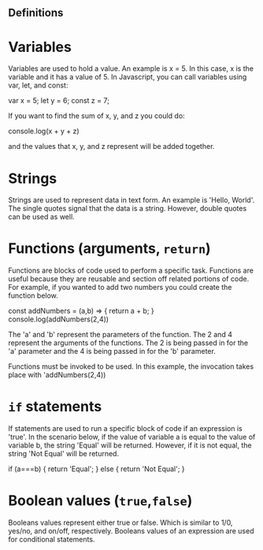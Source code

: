 ## Definitions

# Variables

Variables are used to hold a value. An example is x = 5. In this case, x is the variable and it has a value of 5. In Javascript, you can call variables using var, let, and const:

var x = 5;
let y = 6;
const z = 7;

If you want to find the sum of x, y, and z you could do:

console.log(x + y + z)

and the values that x, y, and z represent will be added together.

# Strings

Strings are used to represent data in text form. An example is 'Hello, World'. The single quotes signal that the data is a string. However, double quotes can be used as well.

# Functions (arguments, `return`)

Functions are blocks of code used to perform a specific task. Functions are useful because they are reusable and section off related portions of code. For example, if you wanted to add two numbers you could create the function below.

const addNumbers = (a,b) => {
return a + b;
}
console.log(addNumbers(2,4))

The 'a' and 'b' represent the parameters of the function. The 2 and 4 represent the arguments of the functions. The 2 is being passed in for the 'a' parameter and the 4 is being passed in for the 'b' parameter.

Functions must be invoked to be used. In this example, the invocation takes place with 'addNumbers(2,4))

# `if` statements

If statements are used to run a specific block of code if an expression is 'true'. In the scenario below, if the value of variable a is equal to the value of variable b, the string 'Equal' will be returned. However, if it is not equal, the string 'Not Equal' will be returned.

if (a===b) {
return 'Equal';
} else {
return 'Not Equal';
}

# Boolean values (`true`,`false`)

Booleans values represent either true or false. Which is similar to 1/0, yes/no, and on/off, respectively. Booleans values of an expression are used for conditional statements.
